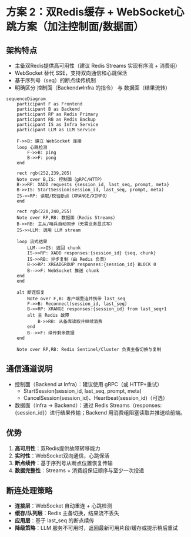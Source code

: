 # 方案 2：双Redis缓存 + WebSocket心跳方案（加注控制面/数据面）

## 架构特点
- 主备双Redis提供高可用性（建议 Redis Streams 实现有序流 + 消费组）
- WebSocket 替代 SSE，支持双向通信和心跳保活
- 基于序列号（seq）的断点续传机制
- 明确区分 控制面（Backend⇄Infra 的指令） 与 数据面（结果流转）

```mermaid
sequenceDiagram
    participant F as Frontend
    participant B as Backend
    participant RP as Redis Primary
    participant RB as Redis Backup
    participant IS as Infra Service
    participant LLM as LLM Service

    F->>B: 建立 WebSocket 连接
    loop 心跳检测
        F->>B: ping
        B->>F: pong
    end

    rect rgb(252,239,205)
    Note over B,IS: 控制面（gRPC/HTTP）
    B->>RP: XADD requests {session_id, last_seq, prompt, meta}
    B->>IS: StartSession(session_id, last_seq, prompt, meta)
    IS->>RP: 读取/校验断点（XRANGE/XINFO）
    end

    rect rgb(220,240,255)
    Note over RP,RB: 数据面（Redis Streams）
    B->>RB: 主从/哨兵自动同步（无需业务显式写）
    IS->>LLM: 调用 LLM stream

    loop 流式结果
        LLM-->>IS: 返回 chunk
        IS->>RP: XADD responses:{session_id} {seq, chunk}
        IS->>RB: 异步复制（由 Redis 负责）
        B->>RP: XREADGROUP responses:{session_id} BLOCK 0
        B-->>F: WebSocket 推送 chunk
    end
    end

    alt 断连恢复
        Note over F,B: 客户端重连并携带 last_seq
        F->>B: Reconnect(session_id, last_seq)
        B->>RP: XRANGE responses:{session_id} from last_seq+1
        alt 主 Redis 故障
            B->>RB: 从备库读取并继续消费
        end
        B-->>F: 续传剩余数据
    end

    Note over RP,RB: Redis Sentinel/Cluster 负责主备切换与复制
```

## 通信通道说明
- 控制面（Backend ⇄ Infra）：建议使用 gRPC（或 HTTP+重试）
  - StartSession(session_id, last_seq, prompt, meta)
  - CancelSession(session_id)、Heartbeat(session_id)（可选）
- 数据面（Infra → Backend）：通过 Redis Streams（responses:{session_id}）进行结果传输；Backend 用消费组阻塞读取并推送给前端。

## 优势
1. **高可用性**：双Redis提供故障转移能力
2. **实时性**：WebSocket双向通信，心跳保活
3. **断点续传**：基于序列号从断点位置恢复传输
4. **数据完整性**：Streams + 消费组保证顺序与至少一次投递

## 断连处理策略
- **连接层**：WebSocket 自动重连 + 心跳检测
- **缓存/队列层**：Redis 主备切换，结果流不丢失
- **应用层**：基于 last_seq 的断点续传
- **降级策略**：LLM 服务不可用时，返回最新可用片段/缓存或提示稍后重试

